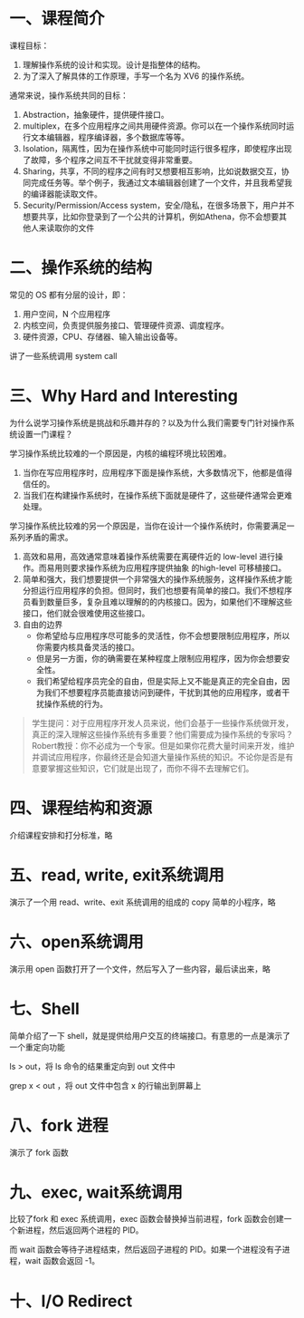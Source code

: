 
# 一、课程简介

课程目标：

1. 理解操作系统的设计和实现。设计是指整体的结构。
2. 为了深入了解具体的工作原理，手写一个名为 XV6 的操作系统。

通常来说，操作系统共同的目标：

1. Abstraction，抽象硬件，提供硬件接口。
2. multiplex，在多个应用程序之间共用硬件资源。你可以在一个操作系统同时运行文本编辑器，程序编译器，多个数据库等等。
3. Isolation，隔离性，因为在操作系统中可能同时运行很多程序，即使程序出现了故障，多个程序之间互不干扰就变得非常重要。
4. Sharing，共享，不同的程序之间有时又想要相互影响，比如说数据交互，协同完成任务等。举个例子，我通过文本编辑器创建了一个文件，并且我希望我的编译器能读取文件。
5. Security/Permission/Access system，安全/隐私，在很多场景下，用户并不想要共享，比如你登录到了一个公共的计算机，例如Athena，你不会想要其他人来读取你的文件

# 二、操作系统的结构

常见的 OS 都有分层的设计，即：

1. 用户空间，N 个应用程序
2. 内核空间，负责提供服务接口、管理硬件资源、调度程序。
3. 硬件资源，CPU、存储器、输入输出设备等。

讲了一些系统调用 system call

# 三、Why Hard and Interesting

为什么说学习操作系统是挑战和乐趣并存的？以及为什么我们需要专门针对操作系统设置一门课程？

学习操作系统比较难的一个原因是，内核的编程环境比较困难。

1. 当你在写应用程序时，应用程序下面是操作系统，大多数情况下，他都是值得信任的。
2. 当我们在构建操作系统时，在操作系统下面就是硬件了，这些硬件通常会更难处理。

学习操作系统比较难的另一个原因是，当你在设计一个操作系统时，你需要满足一系列矛盾的需求。

1. 高效和易用，高效通常意味着操作系统需要在离硬件近的 low-level 进行操作。而易用则要求操作系统为应用程序提供抽象 的high-level 可移植接口。
2. 简单和强大，我们想要提供一个非常强大的操作系统服务，这样操作系统才能分担运行应用程序的负担。但同时，我们也想要有简单的接口。我们不想程序员看到数量巨多，复杂且难以理解的的内核接口。因为，如果他们不理解这些接口，他们就会很难使用这些接口。
3. 自由的边界
   - 你希望给与应用程序尽可能多的灵活性，你不会想要限制应用程序，所以你需要内核具备灵活的接口。
   - 但是另一方面，你的确需要在某种程度上限制应用程序，因为你会想要安全性。
   - 我们希望给程序员完全的自由，但是实际上又不能是真正的完全自由，因为我们不想要程序员能直接访问到硬件，干扰到其他的应用程序，或者干扰操作系统的行为。

> 学生提问：对于应用程序开发人员来说，他们会基于一些操作系统做开发，真正的深入理解这些操作系统有多重要？他们需要成为操作系统的专家吗？
> Robert教授：你不必成为一个专家。但是如果你花费大量时间来开发，维护并调试应用程序，你最终还是会知道大量操作系统的知识。不论你是否是有意要掌握这些知识，它们就是出现了，而你不得不去理解它们。

# 四、课程结构和资源

介绍课程安排和打分标准，略

# 五、read, write, exit系统调用

演示了一个用 read、write、exit 系统调用的组成的 copy 简单的小程序，略

# 六、open系统调用

演示用 open 函数打开了一个文件，然后写入了一些内容，最后读出来，略

# 七、Shell

简单介绍了一下 shell，就是提供给用户交互的终端接口。有意思的一点是演示了一个重定向功能

ls > out，将 ls 命令的结果重定向到 out 文件中

grep x < out ，将 out 文件中包含 x 的行输出到屏幕上

# 八、fork 进程

演示了 fork 函数

# 九、exec, wait系统调用

比较了fork 和 exec 系统调用，exec 函数会替换掉当前进程，fork 函数会创建一个新进程，然后返回两个进程的 PID。

而 wait 函数会等待子进程结束，然后返回子进程的 PID。如果一个进程没有子进程，wait 函数会返回 -1。

# 十、I/O Redirect
